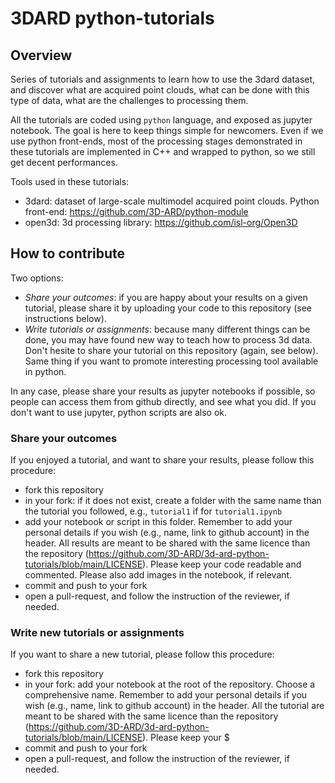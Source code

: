 # 3DARD python-tutorials
## Overview
Series of tutorials and assignments to learn how to use the 3dard dataset, and discover what are acquired point clouds, what can be done with this type of data, what are the challenges to processing them.

All the tutorials are coded using `python` language, and exposed as jupyter notebook. The goal is here to keep things simple for newcomers.
Even if we use python front-ends, most of the processing stages demonstrated in these tutorials are implemented in C++ and wrapped to python, so we still get decent performances.

Tools used in these tutorials:
 - 3dard: dataset of large-scale multimodel acquired point clouds. Python front-end: https://github.com/3D-ARD/python-module
 - open3d: 3d processing library: https://github.com/isl-org/Open3D

## How to contribute
Two options:
 - *Share your outcomes*: if you are happy about your results on a given tutorial, please share it by uploading your code to this repository (see instructions below).
 - *Write tutorials or assignments*: because many different things can be done, you may have found new way to teach how to process 3d data. Don't hesite to share your tutorial on this repository (again, see below). Same thing if you want to promote interesting processing tool available in python.

In any case, please share your results as jupyter notebooks if possible, so people can access them from github directly, and see what you did. If you don't want to use jupyter, python scripts are also ok.

### Share your outcomes
If you enjoyed a tutorial, and want to share your results, please follow this procedure:
 - fork this repository
 - in your fork: if it does not exist, create a folder with the same name than the tutorial you followed, e.g., `tutorial1` if for `tutorial1.ipynb`
 - add your notebook or script in this folder. Remember to add your personal details if you wish (e.g., name, link to github account) in the header. All results are meant to be shared with the same licence than the repository (https://github.com/3D-ARD/3d-ard-python-tutorials/blob/main/LICENSE). Please keep your code readable and commented. Please also add images in the notebook, if relevant.
 - commit and push to your fork
 - open a pull-request, and follow the instruction of the reviewer, if needed.

### Write new tutorials or assignments
If you want to share a new tutorial, please follow this procedure:
 - fork this repository
 - in your fork: add your notebook at the root of the repository. Choose a comprehensive name. Remember to add your personal details if you wish (e.g., name, link to github account) in the header. All the tutorial are meant to be shared with the same licence than the repository (https://github.com/3D-ARD/3d-ard-python-tutorials/blob/main/LICENSE). Please keep your $
 - commit and push to your fork
 - open a pull-request, and follow the instruction of the reviewer, if needed.

